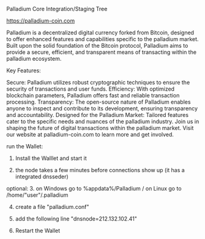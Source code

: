 Palladium Core Integration/Staging Tree

https://palladium-coin.com

Palladium is a decentralized digital currency forked from Bitcoin, designed to offer enhanced features and capabilities specific to the palladium market. Built upon the solid foundation of the Bitcoin protocol, Palladium aims to provide a secure, efficient, and transparent means of transacting within the palladium ecosystem.

Key Features:

Secure: Palladium utilizes robust cryptographic techniques to ensure the security of transactions and user funds.
Efficiency: With optimized blockchain parameters, Palladium offers fast and reliable transaction processing.
Transparency: The open-source nature of Palladium enables anyone to inspect and contribute to its development, ensuring transparency and accountability.
Designed for the Palladium Market: Tailored features cater to the specific needs and nuances of the palladium industry.
Join us in shaping the future of digital transactions within the palladium market. Visit our website at palladium-coin.com to learn more and get involved.



run the Wallet:

1. Install the Walllet and start it
   
2. the node takes a few minutes before connections show up (it has a integrated dnsseder)


optional:
3. on Windows go to %appdata%/Palladium / on Linux go to /home/"user"/.palladium

4. create a file "palladium.conf"
   
5. add the following line "dnsnode=212.132.102.41"
   
6. Restart the Wallet
